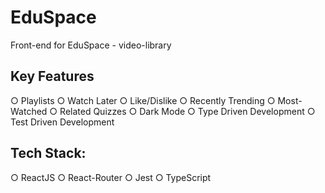 # EduSpace 

Front-end for EduSpace - video-library

## Key Features
○ Playlists
○ Watch Later
○ Like/Dislike
○ Recently Trending
○ Most-Watched
○ Related Quizzes
○ Dark Mode
○ Type Driven Development
○ Test Driven Development

## Tech Stack:
○ ReactJS
○ React-Router
○ Jest
○ TypeScript

